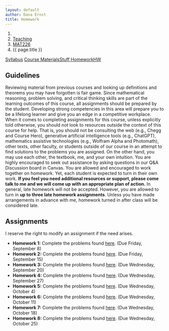 ```yaml
---
layout: default
author: Dana Ernst
title: Homework
---
```


<ol class="breadcrumb">
  <li><a href="/"><i class="fa fa-home"></i></a></li>
  <li><a href="/teaching/">Teaching</a></li>
  <li><a href="/teaching/mat226f23">MAT226</a></li>
  <li class="active">{{ page.title }}</li>
</ol>

<div class="row">
<div class="col-xs-12">
<div class="btn-group btn-group-justified">
<a class="btn btn-default btn-success" href="{{site.baseurl}}/teaching/mat226f23/syllabus/">Syllabus</a>
<a class="btn btn-default btn-primary" href="{{site.baseurl}}/teaching/mat226f23/materials/">
<span class="hidden-xs">Course Materials</span><span class="visible-xs">Stuff</span>
</a>
<a class="btn btn-default btn-warning" href="{{site.baseurl}}/teaching/mat226f23/homework/">
<span class="hidden-xs">Homework</span><span class="visible-xs">HW</span>
</a>
</div>
</div>
</div>

## Guidelines ##
Reviewing material from previous courses and looking up definitions and theorems you may have forgotten is fair game. Since mathematical reasoning, problem solving, and critical thinking skills are part of the learning outcomes of this course, all assignments should be prepared by the student. Developing strong competencies in this area will prepare you to be a lifelong learner and give you an edge in a competitive workplace. When it comes to completing assignments for this course, unless explicitly told otherwise, you should *not* look to resources outside the context of this course for help.  That is, you should not be consulting the web (e.g., Chegg and Course Hero), generative artificial intelligence tools (e.g., ChatGPT), mathematics assistive technologies (e.g., Wolfram Alpha and Photomath), other texts, other faculty, or students outside of our course in an attempt to find solutions to the problems you are assigned.  On the other hand, you may use each other, the textbook, me, and your own intuition. You are highly encouraged to seek out assistance by asking questions in our Q&A Discussion board in Canvas. You are allowed and encouraged to work together on homework. Yet, each student is expected to turn in their own work.  **If you feel you need additional resources or support, please come talk to me and we will come up with an appropriate plan of action.**
In general, late homework will not be accepted. However, you are allowed to turn in **up to three late homework assignments**. Unless you have made arrangements in advance with me, homework turned in after class will be considered late.

## Assignments ##
I reserve the right to modify an assignment if the need arises.  

- **Homework 1:** Complete the problems found [here]({{site.baseurl}}/teaching/mat226f23/226HW1.pdf). (Due Friday, September 8)
- **Homework 2:** Complete the problems found [here]({{site.baseurl}}/teaching/mat226f23/226HW2.pdf). (Due Friday, September 15)
- **Homework 3:** Complete the problems found [here]({{site.baseurl}}/teaching/mat226f23/226HW3.pdf). (Due Wednesday, September 20)
- **Homework 4:** Complete the problems found [here]({{site.baseurl}}/teaching/mat226f23/226HW4.pdf). (Due Wednesday, September 27)
- **Homework 5:** Complete the problems found [here]({{site.baseurl}}/teaching/mat226f23/226HW5.pdf). (Due Wednesday, October 4)
- **Homework 6:** Complete the problems found [here]({{site.baseurl}}/teaching/mat226f23/226HW6.pdf). (Due Wednesday, October 11)
- **Homework 7:** Complete the problems found [here]({{site.baseurl}}/teaching/mat226f23/226HW7.pdf). (Due Wednesday, October 18)
- **Homework 8:** Complete the problems found [here]({{site.baseurl}}/teaching/mat226f23/226HW8.pdf). (Due Wednesday, October 25)
